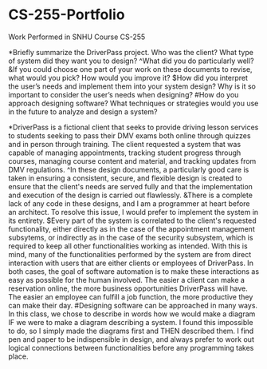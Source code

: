 # CS-255-Portfolio
Work Performed in SNHU Course CS-255

*Briefly summarize the DriverPass project. Who was the client? What type of system did they want you to design?
^What did you do particularly well?
&If you could choose one part of your work on these documents to revise, what would you pick? How would you improve it?
$How did you interpret the user’s needs and implement them into your system design? Why is it so important to consider the user’s needs when designing?
#How do you approach designing software? What techniques or strategies would you use in the future to analyze and design a system?

*DriverPass is a fictional client that seeks to provide driving lesson services to students seeking to pass their DMV exams both online through quizzes and in person through training. The client requested a system that was capable of managing appointments, tracking student progress through courses, managing course content and material, and tracking updates from DMV regulations.
^In these design documents, a particularly good care is taken in ensuring a consistent, secure, and flexible design is created to ensure that the client's needs are served fully and that the implementation and execution of the design is carried out flawlessly.
&There is a complete lack of any code in these designs, and I am a programmer at heart before an architect. To resolve this issue, I would prefer to implement the system in its entirety.
$Every part of the system is correlated to the client's requested functionality, either directly as in the case of the appointment management subsytems, or indirectly as in the case of the security subsystem, which is required to keep all other functionalities working as intended. With this is mind, many of the functionalities performed by the system are from direct interaction with users that are either clients or employees of DriverPass. In both cases, the goal of software automation is to make these interactions as easy as possible for the human involved. The easier a client can make a reservation online, the more business opportunities DriverPass will have. The easier an employee can fulfill a job function, the more productive they can make their day.
#Designing software can be approached in many ways. In this class, we chose to describe in words how we would make a diagram IF we were to make a diagram describing a system. I found this impossible to do, so I simply made the diagrams first and THEN described them. I find pen and paper to be indispensible in design, and always prefer to work out logical connections between functionalities before any programming takes place.
